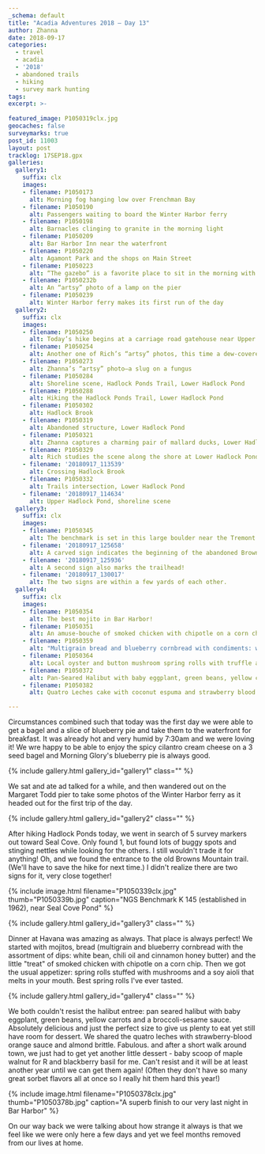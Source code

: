 ```yaml
---
_schema: default
title: "Acadia Adventures 2018 – Day 13"
author: Zhanna
date: 2018-09-17
categories:
  - travel
  - acadia
  - '2018' 
  - abandoned trails
  - hiking
  - survey mark hunting
tags:
excerpt: >-
  
featured_image: P1050319clx.jpg
geocaches: false
surveymarks: true
post_id: 11003
layout: post
tracklog: 17SEP18.gpx
galleries:
  gallery1:
    suffix: clx
    images:
    - filename: P1050173  
      alt: Morning fog hanging low over Frenchman Bay    
    - filename: P1050190
      alt: Passengers waiting to board the Winter Harbor ferry 
    - filename: P1050198
      alt: Barnacles clinging to granite in the morning light
    - filename: P1050209
      alt: Bar Harbor Inn near the waterfront     
    - filename: P1050220
      alt: Agamont Park and the shops on Main Street    
    - filename: P1050223
      alt: “The gazebo” is a favorite place to sit in the morning with pastries, tea and coffee from The Morning Glory bakery.  
    - filename: P1050232b
      alt: An “artsy” photo of a lamp on the pier
    - filename: P1050239
      alt: Winter Harbor ferry makes its first run of the day                   
  gallery2:
    suffix: clx
    images:
    - filename: P1050250
      alt: Today’s hike begins at a carriage road gatehouse near Upper Hadlock Pond    
    - filename: P1050254
      alt: Another one of Rich’s “artsy” photos, this time a dew-covered spider web
    - filename: P1050273
      alt: Zhanna’s “artsy” photo—a slug on a fungus
    - filename: P1050284
      alt: Shoreline scene, Hadlock Ponds Trail, Lower Hadlock Pond         
    - filename: P1050288
      alt: Hiking the Hadlock Ponds Trail, Lower Hadlock Pond  
    - filename: P1050302
      alt: Hadlock Brook
    - filename: P1050319
      alt: Abandoned structure, Lower Hadlock Pond
    - filename: P1050321
      alt: Zhanna captures a charming pair of mallard ducks, Lower Hadlock Pond       
    - filename: P1050329
      alt: Rich studies the scene along the shore at Lower Hadlock Pond   
    - filename: '20180917_113539'
      alt: Crossing Hadlock Brook 
    - filename: P1050332
      alt: Trails intersection, Lower Hadlock Pond
    - filename: '20180917_114634'
      alt: Upper Hadlock Pond, shoreline scene                             
  gallery3:
    suffix: clx
    images:
    - filename: P1050345
      alt: The benchmark is set in this large boulder near the Tremont Baptist Church   
    - filename: '20180917_125658'
      alt: A carved sign indicates the beginning of the abandoned Brown Mountain Trail 
    - filename: '20180917_125936'
      alt: A second sign also marks the trailhead! 
    - filename: '20180917_130017'
      alt: The two signs are within a few yards of each other.                   
  gallery4:
    suffix: clx
    images:
    - filename: P1050354
      alt: The best mojito in Bar Harbor!          
    - filename: P1050351
      alt: An amuse-bouche of smoked chicken with chipotle on a corn chip
    - filename: P1050359
      alt: "Multigrain bread and blueberry cornbread with condiments: white bean dip, chili oil and cinnamon honey butter"
    - filename: P1050364
      alt: Local oyster and button mushroom spring rolls with truffle aioli and soy glaze      
    - filename: P1050372
      alt: Pan-Seared Halibut with baby eggplant, green beans, yellow carrots and a broccoli-sesame sauce
    - filename: P1050382
      alt: Quatro Leches cake with coconut espuma and strawberry blood orange coulis, topped with a spicy almond brittle      

---
```


Circumstances combined such that today was the first day we were able to get a bagel and a slice of blueberry pie and take them to the waterfront for breakfast. It was already hot and very humid by 7:30am and we were loving it! We wre happy to be able to enjoy the spicy cilantro cream cheese on a 3 seed bagel and Morning Glory's blueberry pie is always good. 

{% include gallery.html gallery_id="gallery1" class="" %}

We sat and ate ad talked for a while, and then wandered out on the Margaret Todd pier to take some photos of the Winter Harbor ferry as it headed out for the first trip of the day.

{% include gallery.html gallery_id="gallery2" class="" %}

After hiking Hadlock Ponds today, we went in search of 5 survey markers out toward Seal Cove. Only found 1, but found lots of buggy spots and stinging nettles while looking for the others. I still wouldn't trade it for anything! Oh, and we found the entrance to the old Browns Mountain trail. (We'll have to save the hike for next time.) I didn't realize there are two signs for it, very close together!

{% include image.html filename="P1050339clx.jpg" thumb="P1050339b.jpg" caption="NGS Benchmark K 145 (established in 1962), near Seal Cove Pond" %}

{% include gallery.html gallery_id="gallery3" class="" %}

Dinner at Havana was amazing as always. That place is always perfect! We started with mojitos, bread (multigrain and blueberry cornbread with the assortment of dips: white bean, chili oil and cinnamon honey butter) and the little "treat" of smoked chicken with chipotle on a corn chip. Then we got the usual appetizer: spring rolls stuffed with mushrooms and a soy aioli that melts in your mouth. Best spring rolls I've ever tasted.

{% include gallery.html gallery_id="gallery4" class="" %}

We both couldn't resist the halibut entree: pan seared halibut with baby eggplant, green beans, yellow carrots and a broccoli-sesame sauce. Absolutely delicious and just the perfect size to give us plenty to eat yet still have room for dessert. We shared the quatro leches with strawberry-blood orange sauce and almond brittle. Fabulous. and after a short walk around town, we just had to get yet another little dessert - baby scoop of maple walnut for R and blackberry basil for me. Can't resist and it will be at least another year until we can get them again! (Often they don't have so many great sorbet flavors all at once so I really hit them hard this year!)

{% include image.html filename="P1050378clx.jpg" thumb="P1050378b.jpg" caption="A superb finish to our very last night in Bar Harbor" %}

On our way back we were talking about how strange it always is that we feel like we were only here a few days and yet we feel months removed from our lives at home.